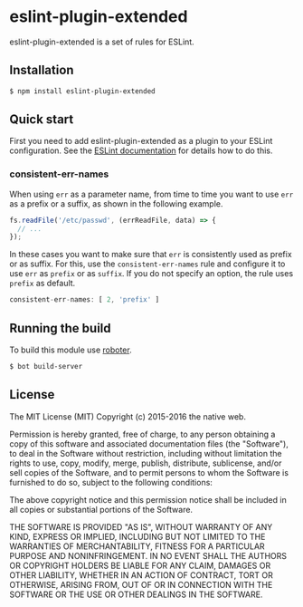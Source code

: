 # eslint-plugin-extended

eslint-plugin-extended is a set of rules for ESLint.

## Installation

```bash
$ npm install eslint-plugin-extended
```

## Quick start

First you need to add eslint-plugin-extended as a plugin to your ESLint configuration. See the [ESLint documentation](http://eslint.org/docs/user-guide/configuring#configuring-plugins) for details how to do this.

### consistent-err-names

When using `err` as a parameter name, from time to time you want to use `err` as a prefix or a suffix, as shown in the following example.

```javascript
fs.readFile('/etc/passwd', (errReadFile, data) => {
  // ...
});
```

In these cases you want to make sure that `err` is consistently used as prefix or as suffix. For this, use the `consistent-err-names` rule and configure it to use `err` as `prefix` or as `suffix`. If you do not specify an option, the rule uses `prefix` as default.

```javascript
consistent-err-names: [ 2, 'prefix' ]
```

## Running the build

To build this module use [roboter](https://www.npmjs.com/package/roboter).

```bash
$ bot build-server
```

## License

The MIT License (MIT)
Copyright (c) 2015-2016 the native web.

Permission is hereby granted, free of charge, to any person obtaining a copy of this software and associated documentation files (the "Software"), to deal in the Software without restriction, including without limitation the rights to use, copy, modify, merge, publish, distribute, sublicense, and/or sell copies of the Software, and to permit persons to whom the Software is furnished to do so, subject to the following conditions:

The above copyright notice and this permission notice shall be included in all copies or substantial portions of the Software.

THE SOFTWARE IS PROVIDED "AS IS", WITHOUT WARRANTY OF ANY KIND, EXPRESS OR IMPLIED, INCLUDING BUT NOT LIMITED TO THE WARRANTIES OF MERCHANTABILITY, FITNESS FOR A PARTICULAR PURPOSE AND NONINFRINGEMENT. IN NO EVENT SHALL THE AUTHORS OR COPYRIGHT HOLDERS BE LIABLE FOR ANY CLAIM, DAMAGES OR OTHER LIABILITY, WHETHER IN AN ACTION OF CONTRACT, TORT OR OTHERWISE, ARISING FROM, OUT OF OR IN CONNECTION WITH THE SOFTWARE OR THE USE OR OTHER DEALINGS IN THE SOFTWARE.

